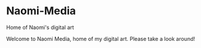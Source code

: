 # Naomi-Media
Home of Naomi's digital art

Welcome to Naomi Media, home of my digital art. Please take a look around!
